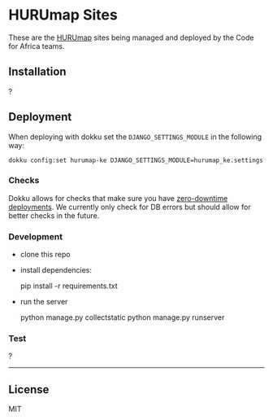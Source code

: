 HURUmap Sites
=============

These are the [HURUmap](https://hurumap.org) sites being managed and deployed by the Code for Africa teams.


## Installation

?

## Deployment

When deploying with dokku set the `DJANGO_SETTINGS_MODULE` in the following way:

    dokku config:set hurumap-ke DJANGO_SETTINGS_MODULE=hurumap_ke.settings


### Checks

Dokku allows for checks that make sure you have [zero-downtime deployments](http://dokku.viewdocs.io/dokku/deployment/zero-downtime-deploys/). We currently only check for DB errors but should allow for better checks in the future.

### Development

* clone this repo
* install dependencies:

    pip install -r requirements.txt

* run the server
    
    python manage.py collectstatic
    python manage.py runserver

### Test

?

---

## License

MIT 
